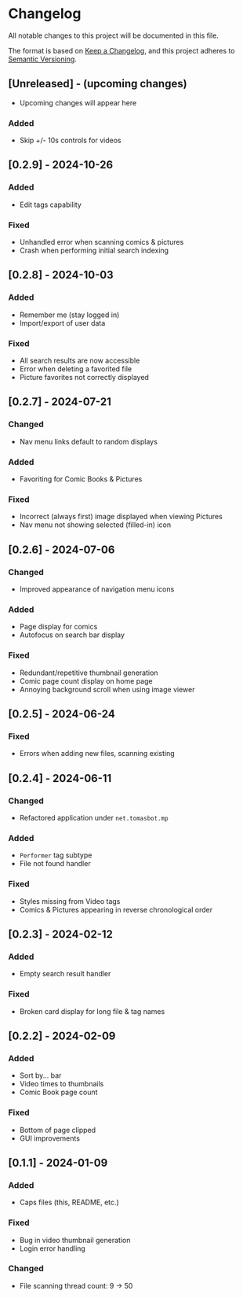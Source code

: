 # Changelog

All notable changes to this project will be documented in this file.

The format is based on [Keep a Changelog](https://keepachangelog.com/en/1.0.0/),
and this project adheres to [Semantic Versioning](https://semver.org/spec/v2.0.0.html).

## [Unreleased] - (upcoming changes)

- Upcoming changes will appear here

### Added

- Skip +/- 10s controls for videos

## [0.2.9] - 2024-10-26

### Added

- Edit tags capability

### Fixed

- Unhandled error when scanning comics & pictures
- Crash when performing initial search indexing

## [0.2.8] - 2024-10-03

### Added

- Remember me (stay logged in)
- Import/export of user data

### Fixed

- All search results are now accessible
- Error when deleting a favorited file
- Picture favorites not correctly displayed

## [0.2.7] - 2024-07-21

### Changed

- Nav menu links default to random displays

### Added

- Favoriting for Comic Books & Pictures

### Fixed

- Incorrect (always first) image displayed when viewing Pictures
- Nav menu not showing selected (filled-in) icon

## [0.2.6] - 2024-07-06

### Changed

- Improved appearance of navigation menu icons

### Added

- Page display for comics
- Autofocus on search bar display

### Fixed

- Redundant/repetitive thumbnail generation
- Comic page count display on home page
- Annoying background scroll when using image viewer

## [0.2.5] - 2024-06-24

### Fixed

- Errors when adding new files, scanning existing

## [0.2.4] - 2024-06-11

### Changed

- Refactored application under `net.tomasbot.mp`

### Added

- `Performer` tag subtype
- File not found handler

### Fixed

- Styles missing from Video tags
- Comics & Pictures appearing in reverse chronological order

## [0.2.3] - 2024-02-12

### Added

- Empty search result handler

### Fixed

- Broken card display for long file & tag names

## [0.2.2] - 2024-02-09

### Added

- Sort by... bar
- Video times to thumbnails
- Comic Book page count

### Fixed

- Bottom of page clipped
- GUI improvements

## [0.1.1] - 2024-01-09

### Added

- Caps files (this, README, etc.)

### Fixed

- Bug in video thumbnail generation
- Login error handling

### Changed

- File scanning thread count: 9 -> 50